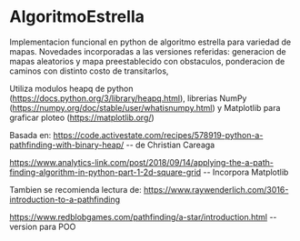 # AlgoritmoEstrella
Implementacion funcional en python de algoritmo estrella para variedad de mapas. Novedades incorporadas a las versiones referidas: generacion de mapas aleatorios y mapa preestablecido con obstaculos, ponderacion de caminos con distinto costo de transitarlos, 

Utiliza modulos heapq de python (https://docs.python.org/3/library/heapq.html), librerias NumPy (https://numpy.org/doc/stable/user/whatisnumpy.html) y Matplotlib para graficar ploteo (https://matplotlib.org/)


Basada en: 
https://code.activestate.com/recipes/578919-python-a-pathfinding-with-binary-heap/ -- de Christian Careaga

https://www.analytics-link.com/post/2018/09/14/applying-the-a-path-finding-algorithm-in-python-part-1-2d-square-grid -- Incorpora Matplotlib

Tambien se recomienda lectura de:
https://www.raywenderlich.com/3016-introduction-to-a-pathfinding

https://www.redblobgames.com/pathfinding/a-star/introduction.html -- version para POO
